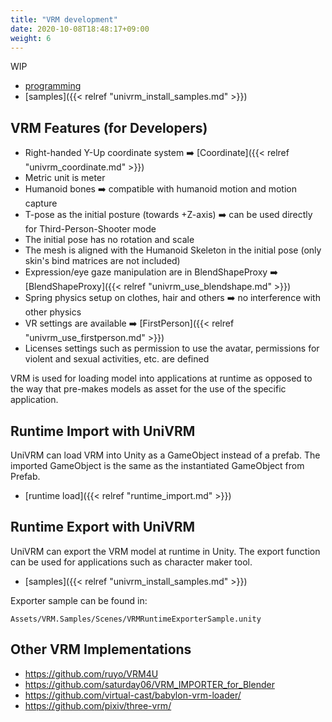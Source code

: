 ```yaml
---
title: "VRM development"
date: 2020-10-08T18:48:17+09:00
weight: 6
---
```


WIP

* [programming](../../univrm/programming/)
* [samples]({{< relref "univrm_install_samples.md" >}})

## VRM Features (for Developers)

* Right-handed Y-Up coordinate system ➡️ [Coordinate]({{< relref "univrm_coordinate.md" >}})
* Metric unit is meter
* Humanoid bones ➡️ compatible with humanoid motion and motion capture
* T-pose as the initial posture (towards +Z-axis) ➡️ can be used directly for Third-Person-Shooter mode
* The initial pose has no rotation and scale
* The mesh is aligned with the Humanoid Skeleton in the initial pose (only skin's bind matrices are not included)
* Expression/eye gaze manipulation are in BlendShapeProxy ➡️ [BlendShapeProxy]({{< relref "univrm_use_blendshape.md" >}})
* Spring physics setup on clothes, hair and others ➡️ no interference with other physics
* VR settings are available ➡️ [FirstPerson]({{< relref "univrm_use_firstperson.md" >}})
* Licenses settings such as permission to use the avatar, permissions for violent and sexual activities, etc. are defined

VRM is used for loading model into applications at runtime as opposed to the way that pre-makes models as asset for the use of the specific application.

## Runtime Import with UniVRM

UniVRM can load VRM into Unity as a GameObject instead of a prefab.
The imported GameObject is the same as the instantiated GameObject from Prefab.

* [runtime load]({{< relref "runtime_import.md" >}})

## Runtime Export with UniVRM

UniVRM can export the VRM model at runtime in Unity.
The export function can be used for applications such as character maker tool.

* [samples]({{< relref "univrm_install_samples.md" >}})

Exporter sample can be found in:

`Assets/VRM.Samples/Scenes/VRMRuntimeExporterSample.unity`

## Other VRM Implementations

* https://github.com/ruyo/VRM4U
* https://github.com/saturday06/VRM_IMPORTER_for_Blender
* https://github.com/virtual-cast/babylon-vrm-loader/
* https://github.com/pixiv/three-vrm/
